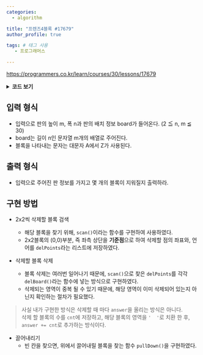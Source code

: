 ```yaml
---
categories: 
  - algorithm

title: "프렌즈4블록 #17679"
author_profile: true

tags: # 태그 사용
   - 프로그래머스

---
```


https://programmers.co.kr/learn/courses/30/lessons/17679


<details>
<summary><b>코드 보기</b></summary>
<div markdown="1">

```python

def scan(m,n,board):
    delPoints = []
    for i in range(m-1):
        for j in range(n-1):
            if board[i][j] == ' ':
                continue
            elif board[i][j] == board [i+1][j+1] and board[i][j] == board[i][j+1] and board[i][j] == board[i+1][j]:
                delPoints.append([i,j,board[i][j]])
    return delPoints

def delBoard(delPoint,board):
    cnt = 0
    for i in range(0,4):
        if board[delPoint[0]+i//2][delPoint[1]+i%2] == delPoint[2]:
            cnt += 1
    board[delPoint[0]] = board[delPoint[0]][0:delPoint[1]] + '  ' + board[delPoint[0]][delPoint[1]+2:]
    board[delPoint[0]+1] = board[delPoint[0]+1][0:delPoint[1]] + '  ' + board[delPoint[0]+1][delPoint[1]+2:]
    return cnt

def pullDown(m, n, board):
    for i in range(m-1,0,-1):
        for j in range(0,n):
            if board[i][j] == ' ':
                target = i-1
                while target > 0:
                    if board[target][j] == ' ':
                        target -= 1
                    else:
                        break
                board[i] = board[i][0:j] + board[target][j] + board[i][j+1:]
                board[target] = board[target][0:j] + ' ' + board[target][j+1:]
                
                
def solution(m, n, board):
    answer = 0

    while True:
        delPoints = scan(m,n,board)
        
        if delPoints == []:
            break

        for delPoint in delPoints:
            answer += delBoard(delPoint,board)
            
        pullDown(m,n,board)

    return answer

```
</div>
</details>


## 입력 형식
+ 입력으로 판의 높이 m, 폭 n과 판의 배치 정보 board가 들어온다. (2 ≦ n, m ≦ 30)
+ board는 길이 n인 문자열 m개의 배열로 주어진다.
+ 블록을 나타내는 문자는 대문자 A에서 Z가 사용된다.


## 출력 형식
+ 입력으로 주어진 판 정보를 가지고 몇 개의 블록이 지워질지 출력하라.


## 구현 방법
+ 2x2씩 삭제할 블록 검색
  + 해당 블록을 찾기 위해, ```scan()```이라는 함수를 구현하여 사용하였다.
  + 2x2블록의 (0,0)부분, 즉 좌측 상단을 **기준점**으로 하여 삭제할 점의 좌표와, 언어를 ```delPoints```라는 리스트에 저장하였다.

+ 삭제할 블록 삭제
  + 블록 삭제는 여러번 일어나기 때문에, ```scan()```으로 찾은 ```delPoints```를 각각```delBoard()```라는 함수에 넣는 방식으로 구현하였다.
  + 삭제되는 영역이 중복 될 수 있기 때문에, 해당 영역이 이미 삭제되어 있는지 아닌지 확인하는 절차가 필요했다.
  
> 사실 내가 구현한 방식은 삭제할 때 마다 ```answer```을 올리는 방식은 아니다.<br>
> 삭제 할 블록의 수를 ```cnt```에 저장하고, 해당 블록의 영역을 ```'  '```로 치환 한 후, ```answer += cnt```로 추가하는 방식이다.
  
+ 끌어내리기
  + 빈 칸을 찾으면, 위에서 끌어내릴 블록을 찾는 함수 ```pullDown()```을 구현하였다.
